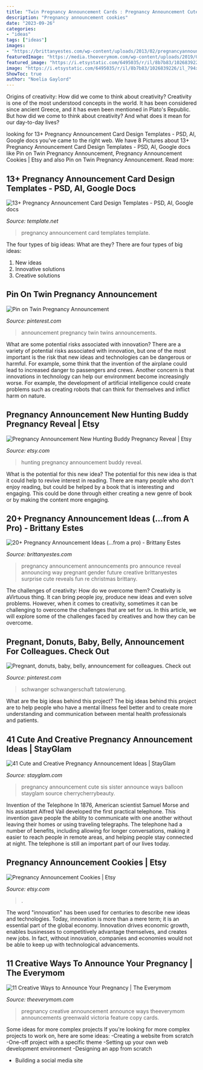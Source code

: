 ```yaml
---
title: "Twin Pregnancy Announcement Cards : Pregnancy Announcement Cute Sis Sister Announce Ways Balloon Stayglam Source Cherrycherrybeauty"
description: "Pregnancy announcement cookies"
date: "2023-09-26"
categories:
- "ideas"
tags: ["ideas"]
images:
- "https://brittanyestes.com/wp-content/uploads/2013/02/pregnancyannouncementideas.jpg"
featuredImage: "https://media.theeverymom.com/wp-content/uploads/2019/01/pregnancy-announcements-everymom-pinterest.jpg"
featured_image: "https://i.etsystatic.com/6495035/r/il/8b7b83/1026839226/il_794xN.1026839226_g4ld.jpg"
image: "https://i.etsystatic.com/6495035/r/il/8b7b83/1026839226/il_794xN.1026839226_g4ld.jpg"
ShowToc: true
author: "Noelia Gaylord"
---
```



Origins of creativity: How did we come to think about creativity?
Creativity is one of the most understood concepts in the world. It has been considered since ancient Greece, and it has even been mentioned in Plato's Republic. But how did we come to think about creativity? And what does it mean for our day-to-day lives?

	

		
looking for 13+ Pregnancy Announcement Card Design Templates - PSD, AI, Google docs you've came to the right web. We have 8 Pictures about 13+ Pregnancy Announcement Card Design Templates - PSD, AI, Google docs like Pin on Twin Pregnancy Announcement, Pregnancy Announcement Cookies | Etsy and also Pin on Twin Pregnancy Announcement. Read more:
		
    
## 13+ Pregnancy Announcement Card Design Templates - PSD, AI, Google Docs

<img loading=lazy src="https://images.template.net/wp-content/uploads/2018/01/photo-pregnancy-788x565.png" onerror="this.onerror=null;this.src='https://tse4.mm.bing.net/th?id=OIP.EOcgw0VMNLQ_CSyJ-g6INwHaFT&amp;pid=15.1';" alt="13+ Pregnancy Announcement Card Design Templates - PSD, AI, Google docs">

_Source: template.net_

>pregnancy announcement card templates template. 

	

The four types of big ideas: What are they?
There are four types of big ideas: 
1. New ideas 
2. Innovative solutions 
3. Creative solutions 

    
## Pin On Twin Pregnancy Announcement

<img loading=lazy src="https://i.pinimg.com/originals/41/93/d6/4193d6cc0e476f4171cbcb5bcc16d742.jpg" onerror="this.onerror=null;this.src='https://tse1.mm.bing.net/th?id=OIP.IX5iyxYi33s-3_p8rdvd2wHaLt&amp;pid=15.1';" alt="Pin on Twin Pregnancy Announcement">

_Source: pinterest.com_

>announcement pregnancy twin twins announcements. 

	

What are some potential risks associated with innovation?
There are a variety of potential risks associated with innovation, but one of the most important is the risk that new ideas and technologies can be dangerous or harmful. For example, some think that the invention of the airplane could lead to increased danger to passengers and crews. Another concern is that innovations in technology can help our environment become increasingly worse. For example, the development of artificial intelligence could create problems such as creating robots that can think for themselves and inflict harm on nature.

    
## Pregnancy Announcement New Hunting Buddy Pregnancy Reveal | Etsy

<img loading=lazy src="https://i.etsystatic.com/19248675/r/il/4e65b2/2054928291/il_794xN.2054928291_5o0k.jpg" onerror="this.onerror=null;this.src='https://tse4.mm.bing.net/th?id=OIP.mtNfKOxEtzJSXYjgMsq9LQHaJ4&amp;pid=15.1';" alt="Pregnancy Announcement New Hunting Buddy Pregnancy Reveal | Etsy">

_Source: etsy.com_

>hunting pregnancy announcement buddy reveal. 

	

What is the potential for this new idea?
The potential for this new idea is that it could help to revive interest in reading. There are many people who don't enjoy reading, but could be helped by a book that is interesting and engaging. This could be done through either creating a new genre of book or by making the content more engaging.

    
## 20+ Pregnancy Announcement Ideas (...from A Pro) - Brittany Estes

<img loading=lazy src="https://brittanyestes.com/wp-content/uploads/2013/02/pregnancyannouncementideas.jpg" onerror="this.onerror=null;this.src='https://tse3.mm.bing.net/th?id=OIP.mbz_N52TJqOwiSSS9V16CgHaHa&amp;pid=15.1';" alt="20+ Pregnancy Announcement Ideas (...from a pro) - Brittany Estes">

_Source: brittanyestes.com_

>pregnancy announcement announcements pro announce reveal announcing way pregnant gender future creative brittanyestes surprise cute reveals fun re christmas brittany. 

	

The challenges of creativity: How do we overcome them?
Creativity is aVirtuous thing. It can bring people joy, produce new ideas and even solve problems. However, when it comes to creativity, sometimes it can be challenging to overcome the challenges that are set for us. In this article, we will explore some of the challenges faced by creatives and how they can be overcome.

    
## Pregnant, Donuts, Baby, Belly, Announcement For Colleagues. Check Out

<img loading=lazy src="https://i.pinimg.com/originals/91/2e/60/912e60a61efc3e97317846ebad3d9390.jpg" onerror="this.onerror=null;this.src='https://tse1.mm.bing.net/th?id=OIP.bOZ_g5B1bcDh9_MDgFTGMAHaHa&amp;pid=15.1';" alt="Pregnant, donuts, baby, belly, announcement for colleagues. Check out">

_Source: pinterest.com_

>schwanger schwangerschaft tatowierung. 

	

What are the big ideas behind this project?
The big ideas behind this project are to help people who have a mental illness feel better and to create more understanding and communication between mental health professionals and patients.

    
## 41 Cute And Creative Pregnancy Announcement Ideas | StayGlam

<img loading=lazy src="https://stayglam.com/wp-content/uploads/2017/02/jessbcrockett_16123422_356817138050307_6172314045295624192_n.jpg" onerror="this.onerror=null;this.src='https://tse4.mm.bing.net/th?id=OIP.CRuVq-j0b3xrD_Z3e61QuwHaH3&amp;pid=15.1';" alt="41 Cute and Creative Pregnancy Announcement Ideas | StayGlam">

_Source: stayglam.com_

>pregnancy announcement cute sis sister announce ways balloon stayglam source cherrycherrybeauty. 

	

Invention of the Telephone
In 1876, American scientist Samuel Morse and his assistant Alfred Vail developed the first practical telephone. This invention gave people the ability to communicate with one another without leaving their homes or using traveling telegraphs. The telephone had a number of benefits, including allowing for longer conversations, making it easier to reach people in remote areas, and helping people stay connected at night. The telephone is still an important part of our lives today.

    
## Pregnancy Announcement Cookies | Etsy

<img loading=lazy src="https://i.etsystatic.com/6495035/r/il/8b7b83/1026839226/il_794xN.1026839226_g4ld.jpg" onerror="this.onerror=null;this.src='https://tse4.mm.bing.net/th?id=OIP.94DWaV7373pBYysI2SHcGQHaHa&amp;pid=15.1';" alt="Pregnancy Announcement Cookies | Etsy">

_Source: etsy.com_

>. 

	

The word "innovation" has been used for centuries to describe new ideas and technologies. Today, innovation is more than a mere term; it is an essential part of the global economy. Innovation drives economic growth, enables businesses to competitively advantage themselves, and creates new jobs. In fact, without innovation, companies and economies would not be able to keep up with technological advancements.

    
## 11 Creative Ways To Announce Your Pregnancy | The Everymom

<img loading=lazy src="https://media.theeverymom.com/wp-content/uploads/2019/01/pregnancy-announcements-everymom-pinterest.jpg" onerror="this.onerror=null;this.src='https://tse3.mm.bing.net/th?id=OIP.kB280KwgOJEKUXVooK_ExQHaMR&amp;pid=15.1';" alt="11 Creative Ways to Announce Your Pregnancy | The Everymom">

_Source: theeverymom.com_

>pregnancy creative announcement announce ways theeverymom announcements greenwald victoria feature copy cards. 

	

Some ideas for more complex projects
If you're looking for more complex projects to work on, here are some ideas: 
-Creating a website from scratch 
-One-off project with a specific theme 
-Setting up your own web development environment 
-Designing an app from scratch 
- Building a social media site

